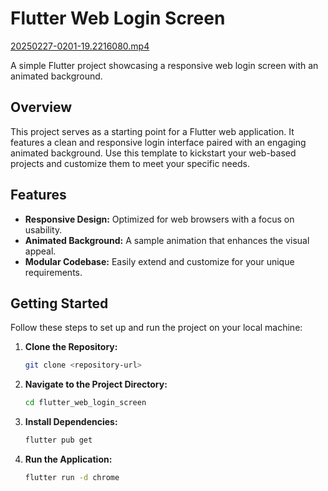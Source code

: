 # Flutter Web Login Screen
[20250227-0201-19.2216080.mp4](..%2F..%2FAppData%2FLocal%2FPackages%2FMicrosoft.ScreenSketch_8wekyb3d8bbwe%2FTempState%2FRecordings%2F20250227-0201-19.2216080.mp4)

A simple Flutter project showcasing a responsive web login screen with an animated background.

## Overview

This project serves as a starting point for a Flutter web application. It features a clean and responsive login interface paired with an engaging animated background. Use this template to kickstart your web-based projects and customize them to meet your specific needs.

## Features

- **Responsive Design:** Optimized for web browsers with a focus on usability.
- **Animated Background:** A sample animation that enhances the visual appeal.
- **Modular Codebase:** Easily extend and customize for your unique requirements.

## Getting Started

Follow these steps to set up and run the project on your local machine:

1. **Clone the Repository:**

   ```bash
   git clone <repository-url>

2. **Navigate to the Project Directory:**

   ```bash
   cd flutter_web_login_screen

3. **Install Dependencies:**

   ```bash
   flutter pub get

4. **Run the Application:**

   ```bash
   flutter run -d chrome
